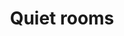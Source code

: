 ---
title: "Quiet rooms"
type: event
day: friday
start: 10:00
duration: 5h0m
width: 1
location: TN - Hall 3
people: contestants
---